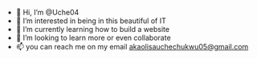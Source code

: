- 👋 Hi, I’m @Uche04
- 👀 I’m interested in being in this beautiful of IT
- 🌱 I’m currently learning how to build a website
- 💞️ I’m looking to learn more or even collaborate
- 📫 you can reach me on my email <akaolisauchechukwu05@gmail.com>

<!---
Uche04/Uche04 is a ✨ special ✨ repository because its `README.md` (this file) appears on your GitHub profile.
You can click the Preview link to take a look at your changes.
--->
